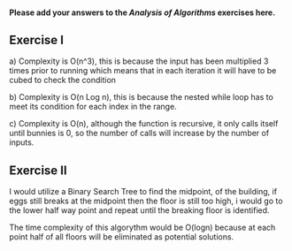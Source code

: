 #### Please add your answers to the ***Analysis of  Algorithms*** exercises here.

## Exercise I

a) Complexity is O(n^3), this is because the input has been multiplied 3 times prior to running which means that in each iteration it will have to be cubed to check the condition


b) Complexity is O(n Log n), this is because the nested while loop has to meet its condition for each index in the range.


c) Complexity is O(n), although the function is recursive, it only calls itself until bunnies is 0, so the number of calls will increase by the number of inputs.

## Exercise II

I would utilize a Binary Search Tree to find the midpoint, of the building, if eggs still breaks at the midpoint then the floor is still too high, i would go to the lower half way point and repeat until the breaking floor is identified.

The time complexity of this algorythm would be O(logn) because at each point half of all floors will be eliminated as potential solutions.
